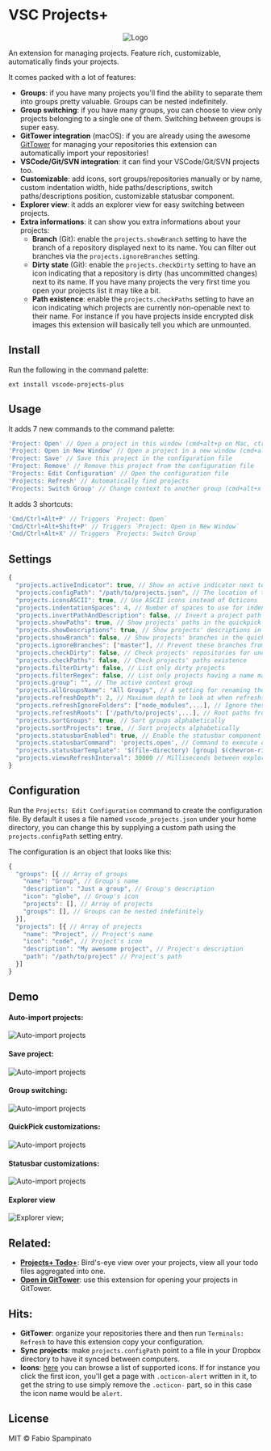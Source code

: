 # VSC Projects+

<p align="center">
	<img src="https://raw.githubusercontent.com/fabiospampinato/vscode-projects-plus/master/resources/logo/logo-128x128.png" alt="Logo">
</p>

An extension for managing projects. Feature rich, customizable, automatically finds your projects.

It comes packed with a lot of features:
- **Groups**: if you have many projects you'll find the ability to separate them into groups pretty valuable. Groups can be nested indefinitely.
- **Group switching**: if you have many groups, you can choose to view only projects belonging to a single one of them. Switching between groups is super easy.
- **GitTower integration** (macOS): if you are already using the awesome [GitTower](https://www.git-tower.com) for managing your repositories this extension can automatically import your repositories!
- **VSCode/Git/SVN integration**: it can find your VSCode/Git/SVN projects too.
- **Customizable**: add icons, sort groups/repositories manually or by name, custom indentation width, hide paths/descriptions, switch paths/descriptions position, customizable statusbar component.
- **Explorer view**: it adds an explorer view for easy switching between projects.
- **Extra informations**: it can show you extra informations about your projects:
  - **Branch** (Git): enable the `projects.showBranch` setting to have the branch of a repository displayed next to its name. You can filter out branches via the `projects.ignoreBranches` setting.
  - **Dirty state** (Git): enable the `projects.checkDirty` setting to have an icon indicating that a repository is dirty (has uncommitted changes) next to its name. If you have many projects the very first time you open your projects list it may tike a bit.
  - **Path existence**: enable the `projects.checkPaths` setting to have an icon indicating which projects are currently non-openable next to their name. For instance if you have projects inside encrypted disk images this extension will basically tell you which are unmounted.

## Install

Run the following in the command palette:

```shell
ext install vscode-projects-plus
```

## Usage

It adds 7 new commands to the command palette:

```js
'Project: Open' // Open a project in this window (cmd+alt+p on Mac, ctrl+alt+p Elsewhere)
'Project: Open in New Window' // Open a project in a new window (cmd+alt+shift+p on Mac, ctrl+alt+shift++p Elsewhere)
'Project: Save' // Save this project in the configuration file
'Project: Remove' // Remove this project from the configuration file
'Projects: Edit Configuration' // Open the configuration file
'Projects: Refresh' // Automatically find projects
'Projects: Switch Group' // Change context to another group (cmd+alt+x on Mac, ctrl+alt+x Elsewhere)
```

It adds 3 shortcuts:

```js
'Cmd/Ctrl+Alt+P' // Triggers `Project: Open`
'Cmd/Ctrl+Alt+Shift+P' // Triggers `Project: Open in New Window`
'Cmd/Ctrl+Alt+X' // Triggers `Projects: Switch Group`
```

## Settings

```js
{
  "projects.activeIndicator": true, // Show an active indicator next to the name
  "projects.configPath": "/path/to/projects.json", // The location of the configuration file
  "projects.iconsASCII": true, // Use ASCII icons instead of Octicons
  "projects.indentationSpaces": 4, // Number of spaces to use for indentation
  "projects.invertPathAndDescription": false, // Invert a project path and description
  "projects.showPaths": true, // Show projects' paths in the quickpick
  "projects.showDescriptions": true, // Show projects' descriptions in the quickpick
  "projects.showBranch": false, // Show projects' branches in the quickpick
  "projects.ignoreBranches": ["master"], // Prevent these branches from being shown
  "projects.checkDirty": false, // Check projects' repositories for uncommitted changes
  "projects.checkPaths": false, // Check projects' paths existence
  "projects.filterDirty": false, // List only dirty projects
  "projects.filterRegex": false, // List only projects having a name matching this regex
  "projects.group": "", // The active context group
  "projects.allGroupsName": "All Groups", // A setting for renaming the "All Groups" special group
  "projects.refreshDepth": 2, // Maximum depth to look at when refreshing
  "projects.refreshIgnoreFolders": ["node_modules",...], // Ignore these folders when refreshing
  "projects.refreshRoots": ['/path/to/projects',...], // Root paths from where to start searching for projects
  "projects.sortGroups": true, // Sort groups alphabetically
  "projects.sortProjects": true, // Sort projects alphabetically
  "projects.statusbarEnabled": true, // Enable the statusbar component
  "projects.statusbarCommand": 'projects.open', // Command to execute on click
  "projects.statusbarTemplate": '$(file-directory) [group] $(chevron-right) [project]', // Template for rendering the statusbar content
  "projects.viewsRefreshInterval": 30000 // Milliseconds between explorer's views refreshes
}
```

## Configuration

Run the `Projects: Edit Configuration` command to create the configuration file. By default it uses a file named `vscode_projects.json` under your home directory, you can change this by supplying a custom path using the `projects.configPath` setting entry.

The configuration is an object that looks like this:

```js
{
  "groups": [{ // Array of groups
    "name": "Group", // Group's name
    "description": "Just a group", // Group's description
    "icon": "globe", // Group's icon
    "projects": [], // Array of projects
    "groups": [], // Groups can be nested indefinitely
  }],
  "projects": [{ // Array of projects
    "name": "Project", // Project's name
    "icon": "code", // Project's icon
    "description": "My awesome project", // Project's description
    "path": "/path/to/project" // Project's path
  }]
}
```

## Demo

#### Auto-import projects:

![Auto-import projects](resources/demo/refresh.gif)

#### Save project:

![Auto-import projects](resources/demo/save.gif)

#### Group switching:

![Auto-import projects](resources/demo/switch.gif)

#### QuickPick customizations:

![Auto-import projects](resources/demo/quickpick.gif)

#### Statusbar customizations:

![Auto-import projects](resources/demo/statusbar.gif)

#### Explorer view

![Explorer view](resources/demo/explorer.gif);

## Related:

- **[Projects+ Todo+](https://marketplace.visualstudio.com/items?itemName=fabiospampinato.vscode-projects-plus-todo-plus)**: Bird's-eye view over your projects, view all your todo files aggregated into one.
- **[Open in GitTower](https://marketplace.visualstudio.com/items?itemName=fabiospampinato.vscode-open-in-gittower)**: use this extension for opening your projects in GitTower.

## Hits:

- **GitTower**: organize your repositories there and then run `Terminals: Refresh` to have this extension copy your configuration.
- **Sync projects**: make `projects.configPath` point to a file in your Dropbox directory to have it synced between computers.
- **Icons**: [here](https://octicons.github.com/) you can browse a list of supported icons. If for instance you click the first icon, you'll get a page with `.octicon-alert` written in it, to get the string to use simply remove the `.octicon-` part, so in this case the icon name would be `alert`.

## License

MIT © Fabio Spampinato
